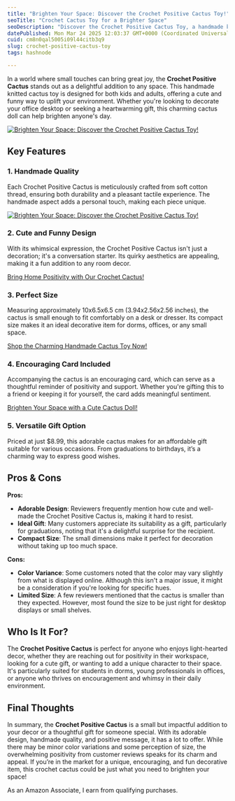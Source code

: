```yaml
---
title: "Brighten Your Space: Discover the Crochet Positive Cactus Toy!"
seoTitle: "Crochet Cactus Toy for a Brighter Space"
seoDescription: "Discover the Crochet Positive Cactus Toy, a handmade knitted decoration perfect for brightening up any space with its cute and whimsical design"
datePublished: Mon Mar 24 2025 12:03:37 GMT+0000 (Coordinated Universal Time)
cuid: cm8n0qal5005i09l44citb3q9
slug: crochet-positive-cactus-toy
tags: hashnode

---
```


<p>In a world where small touches can bring great joy, the <strong>Crochet Positive Cactus</strong> stands out as a delightful addition to any space. This handmade knitted cactus toy is designed for both kids and adults, offering a cute and funny way to uplift your environment. Whether you're looking to decorate your office desktop or seeking a heartwarming gift, this charming cactus doll can help brighten anyone's day.</p>
<a href='https://www.amazon.com/dp/B0CSFKQSS2?tag=myreviews0fcb-20' target='_blank' rel='nofollow'>
<img src='https://m.media-amazon.com/images/I/61+ylQGcftL._AC_SL1500_.jpg' alt='Brighten Your Space: Discover the Crochet Positive Cactus Toy!' style='display: block; margin: auto; max-width: 100%; height: auto;'>
</a>
<h2>Key Features</h2>
<h3>1. Handmade Quality</h3>
<p>Each Crochet Positive Cactus is meticulously crafted from soft cotton thread, ensuring both durability and a pleasant tactile experience. The handmade aspect adds a personal touch, making each piece unique.</p>
<a href='https://www.amazon.com/dp/B0CSFKQSS2?tag=myreviews0fcb-20' target='_blank' rel='nofollow'>
<img src='https://m.media-amazon.com/images/I/71NtI1rywmL._AC_SL1500_.jpg' alt='Brighten Your Space: Discover the Crochet Positive Cactus Toy!' style='display: block; margin: auto; max-width: 100%; height: auto;'>
</a>
<h3>2. Cute and Funny Design</h3>
<p>With its whimsical expression, the Crochet Positive Cactus isn't just a decoration; it's a conversation starter. Its quirky aesthetics are appealing, making it a fun addition to any room decor.</p>
<p><a href='https://www.amazon.com/dp/B0CSFKQSS2?tag=myreviews0fcb-20' target='_blank' rel='nofollow'>Bring Home Positivity with Our Crochet Cactus!</a></p>
<h3>3. Perfect Size</h3>
<p>Measuring approximately 10x6.5x6.5 cm (3.94x2.56x2.56 inches), the cactus is small enough to fit comfortably on a desk or dresser. Its compact size makes it an ideal decorative item for dorms, offices, or any small space.</p>
<p><a href='https://www.amazon.com/dp/B0CSFKQSS2?tag=myreviews0fcb-20' target='_blank' rel='nofollow'>Shop the Charming Handmade Cactus Toy Now!</a></p>
<h3>4. Encouraging Card Included</h3>
<p>Accompanying the cactus is an encouraging card, which can serve as a thoughtful reminder of positivity and support. Whether you're gifting this to a friend or keeping it for yourself, the card adds meaningful sentiment.</p>
<p><a href='https://www.amazon.com/dp/B0CSFKQSS2?tag=myreviews0fcb-20' target='_blank' rel='nofollow'>Brighten Your Space with a Cute Cactus Doll!</a></p>
<h3>5. Versatile Gift Option</h3>
<p>Priced at just $8.99, this adorable cactus makes for an affordable gift suitable for various occasions. From graduations to birthdays, it’s a charming way to express good wishes.</p>
<h2>Pros &amp; Cons</h2>
<p><strong>Pros:</strong></p>
<ul>
<li><strong>Adorable Design</strong>: Reviewers frequently mention how cute and well-made the Crochet Positive Cactus is, making it hard to resist.</li>
<li><strong>Ideal Gift</strong>: Many customers appreciate its suitability as a gift, particularly for graduations, noting that it's a delightful surprise for the recipient.</li>
<li><strong>Compact Size</strong>: The small dimensions make it perfect for decoration without taking up too much space.</li>
</ul>
<p><strong>Cons:</strong></p>
<ul>
<li><strong>Color Variance</strong>: Some customers noted that the color may vary slightly from what is displayed online. Although this isn't a major issue, it might be a consideration if you're looking for specific hues.</li>
<li><strong>Limited Size</strong>: A few reviewers mentioned that the cactus is smaller than they expected. However, most found the size to be just right for desktop displays or small shelves.</li>
</ul>
<h2>Who Is It For?</h2>
<p>The <strong>Crochet Positive Cactus</strong> is perfect for anyone who enjoys light-hearted decor, whether they are reaching out for positivity in their workspace, looking for a cute gift, or wanting to add a unique character to their space. It's particularly suited for students in dorms, young professionals in offices, or anyone who thrives on encouragement and whimsy in their daily environment.</p>
<h2>Final Thoughts</h2>
<p>In summary, the <strong>Crochet Positive Cactus</strong> is a small but impactful addition to your decor or a thoughtful gift for someone special. With its adorable design, handmade quality, and positive message, it has a lot to offer. While there may be minor color variations and some perception of size, the overwhelming positivity from customer reviews speaks for its charm and appeal. If you’re in the market for a unique, encouraging, and fun decorative item, this crochet cactus could be just what you need to brighten your space!</p>
<p>As an Amazon Associate, I earn from qualifying purchases.</p>